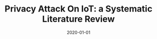 ---
title: "Privacy Attack On IoT: a Systematic Literature Review"
collection: publications
category: conferences
permalink: /publication/2020-01-01-Privacy-Attack-On-IoT-a-Systematic-Literature-Review
date: 2020-01-01
venue: 'In the proceedings of 2020 International Conference on ICT for Smart Society (ICISS)'
link: 'https://ieeexplore.ieee.org/abstract/document/9307568/'
citation: ' Luqman Muahammad Zagi, Baharuddin Aziz'
---